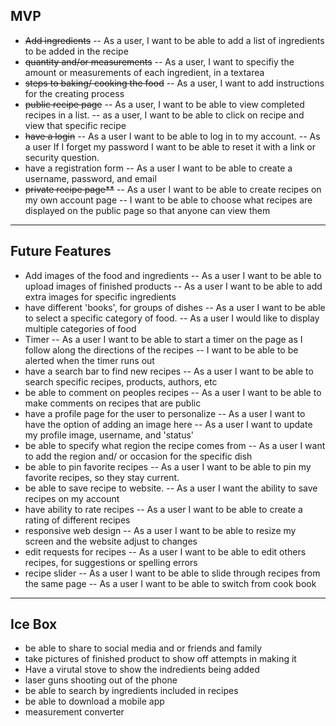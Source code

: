 ## MVP

- ~~Add ingredients~~
  -- As a user, I want to be able to add a list of ingredients to be added in the recipe
- ~~quantity and/or measurements~~
  -- As a user, I want to specifiy the amount or measurements of each ingredient, in a textarea
- ~~steps to baking/ cooking the food~~
  -- As a user, I want to add instructions for the creating process
- ~~public recipe page~~
  -- As a user, I want to be able to view completed recipes in a list.
  -- as a user, I want to be able to click on recipe and view that specific recipe
- ~~have a login~~
  -- As a user I want to be able to log in to my account.
  -- As a user If I forget my password I want to be able to reset it with a link or security question.
- have a registration form
  -- As a user I want to be able to create a username, password, and email
- ~~private recipe page\*\*~~
  -- As a user I want to be able to create recipes on my own account page
  -- I want to be able to choose what recipes are displayed on the public page so that anyone can view them

---

## Future Features

- Add images of the food and ingredients
  -- As a user I want to be able to upload images of finished products
  -- As a user I want to be able to add extra images for specific ingredients
- have different 'books', for groups of dishes
  -- As a user I want to be able to select a specific category of food.
  -- As a user I would like to display multiple categories of food
- Timer
  -- As a user I want to be able to start a timer on the page as I follow along the directions of the recipes
  -- I want to be able to be alerted when the timer runs out
- have a search bar to find new recipes
  -- As a user I want to be able to search specific recipes, products, authors, etc
- be able to comment on peoples recipes
  -- As a user I want to be able to make comments on recipes that are public
- have a profile page for the user to personalize
  -- As a user I want to have the option of adding an image here
  -- As a user I want to update my profile image, username, and 'status'
- be able to specify what region the recipe comes from
  -- As a user I want to add the region and/ or occasion for the specific dish
- be able to pin favorite recipes
  -- As a user I want to be able to pin my favorite recipes, so they stay current.
- be able to save recipe to website.
  -- As a user I want the ability to save recipes on my account
- have ability to rate recipes
  -- As a user I want to be able to create a rating of different recipes
- responsive web design
  -- As a user I want to be able to resize my screen and the website adjust to changes
- edit requests for recipes
  -- As a user I want to be able to edit others recipes, for suggestions or spelling errors
- recipe slider
  -- As a user I want to be able to slide through recipes from the same page
  -- As a user I want to be able to switch from cook book

---

## Ice Box

- be able to share to social media and or friends and family
- take pictures of finished product to show off attempts in making it
- Have a virutal stove to show the indredients being added
- laser guns shooting out of the phone
- be able to search by ingredients included in recipes
- be able to download a mobile app
- measurement converter
